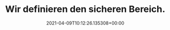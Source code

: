 ---
date: '2021-04-09T10:12:26.135308+00:00'
found_at: '2014-12-07'
found_url: http://www.pampers.de/new-product-news/safety-commitment-statement
title: Wir definieren den sicheren Bereich.
---